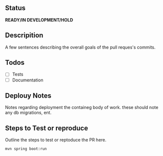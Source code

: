## Status
**READY/IN DEVELOPMENT/HOLD**

## Descripition

A few sentences describing the overall goals of the pull reques's commits.

## Todos
- [ ] Tests
- [ ] Documentation

## Deplouy Notes
Notes regarding deployment the containeg body of work. these should note any db migrations, ent.

## Steps to Test or reproduce
Outline the steps to test or reptoduce the PR here.

```sh
mvn spring boot:run
```